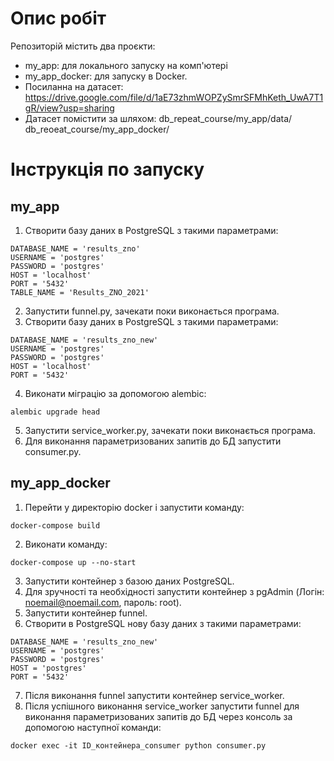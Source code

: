 # Опис робіт
Репозиторій містить два проєкти:
- my_app: для локального запуску на комп'ютері
- my_app_docker: для запуску в Docker.
- Посиланна на датасет: https://drive.google.com/file/d/1aE73zhmWOPZySmrSFMhKeth_UwA7T1gR/view?usp=sharing
- Датасет помістити за шляхом: 
    db_repeat_course/my_app/data/
    db_reoeat_course/my_app_docker/

# Інструкція по запуску
## my_app
1. Створити базу даних в PostgreSQL з такими параметрами:
```
DATABASE_NAME = 'results_zno'
USERNAME = 'postgres'
PASSWORD = 'postgres'
HOST = 'localhost'
PORT = '5432'
TABLE_NAME = 'Results_ZNO_2021'
```

2. Запустити funnel.py, зачекати поки виконається програма.
3. Створити базу даних в PostgreSQL з такими параметрами:
```
DATABASE_NAME = 'results_zno_new'
USERNAME = 'postgres'
PASSWORD = 'postgres'
HOST = 'localhost'
PORT = '5432'
```

4. Виконати міграцію за допомогою alembic:
```
alembic upgrade head
```

5. Запустити service_worker.py, зачекати поки виконається програма.
6. Для виконання параметризованих запитів до БД запустити consumer.py.

## my_app_docker
1. Перейти у директорію docker і запустити команду:
```
docker-compose build    
```

2. Виконати команду:
```
docker-compose up --no-start
```

3. Запустити контейнер з базою даних PostgreSQL.
4. Для зручності та необхідності запустити контейнер з pgAdmin (Логін: noemail@noemail.com, пароль: root).
5. Запустити контейнер funnel.
6. Створити в PostgreSQL нову базу даних з такими параметрами:
```
DATABASE_NAME = 'results_zno_new'
USERNAME = 'postgres'
PASSWORD = 'postgres'
HOST = 'postgres'
PORT = '5432'
```
7. Після виконання funnel запустити контейнер service_worker.
8. Після успішного виконання service_worker запустити funnel для виконання параметризованих запитів до БД через консоль за допомогою наступної команди:
```
docker exec -it ID_контейнера_consumer python consumer.py
```